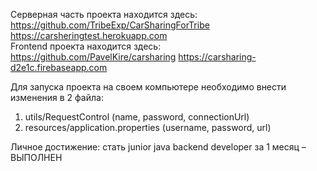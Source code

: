 
Серверная часть проекта находится здесь: https://github.com/TribeExp/CarSharingForTribe
                                         https://carsheringtest.herokuapp.com              
Frontend проекта находится здесь: https://github.com/PavelKire/carsharing
                                  https://carsharing-d2e1c.firebaseapp.com

Для запуска проекта на своем компьютере необходимо внести изменения в 2 файла:
1. utils/RequestControl (name, password, connectionUrl)
2. resources/application.properties (username, password, url)

Личное достижение: стать junior java backend developer за 1 месяц – ВЫПОЛНЕН
